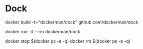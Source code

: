 # Dock

docker build -t="dockerman/dock" github.com/dockerman/dock

docker run -it --rm dockerman/dock

docker stop $(docker ps -a -q)
docker rm $(docker ps -a -q)
